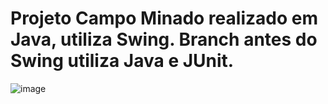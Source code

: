 # Projeto Campo Minado realizado em Java, utiliza Swing. Branch antes do Swing utiliza Java e JUnit.
![image](https://github.com/Saaanzio/Mine-Sweeper/assets/128072794/53f51494-d99c-43b9-8534-1d6667d39b66)
